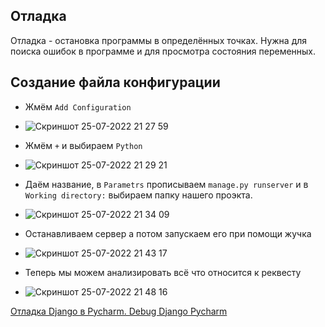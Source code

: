 ## Отладка
Отладка - остановка программы в определённых точках. Нужна для поиска ошибок в программе и для просмотра состояния переменных.

## Создание файла конфигурации
- Жмём `Add Configuration` 
- ![Скриншот 25-07-2022 21 27 59](https://user-images.githubusercontent.com/84935915/180848301-73835a36-a1d1-4917-b866-18293b0a7f95.png)

- Жмём `+` и выбираем `Python`
- ![Скриншот 25-07-2022 21 29 21](https://user-images.githubusercontent.com/84935915/180848532-fb6f4835-4a80-4b1a-be58-68446f4c40f9.png)

- Даём название, в `Parametrs` прописываем `manage.py runserver` и в `Working directory:` выбираем папку нашего проэкта.
- ![Скриншот 25-07-2022 21 34 09](https://user-images.githubusercontent.com/84935915/180849376-55bbb619-1ce7-4fdd-bc8b-d06ef9b19cb5.png)

- Останавливаем сервер а потом запускаем его при помощи жучка
- ![Скриншот 25-07-2022 21 43 17](https://user-images.githubusercontent.com/84935915/180850908-7090bc6e-220f-494c-b856-8593eb1868ac.png)

- Теперь мы можем анализировать всё что относится к реквесту
- ![Скриншот 25-07-2022 21 48 16](https://user-images.githubusercontent.com/84935915/180851862-372ee29d-2029-4d4d-9574-386dad759c79.png)



[Отладка Django в Pycharm. Debug Django Pycharm](https://www.youtube.com/watch?v=Yr_x1CJBj2A&list=PLQAt0m1f9OHvGM7Y7jAQP8TKbBd3up4K2&index=12)
